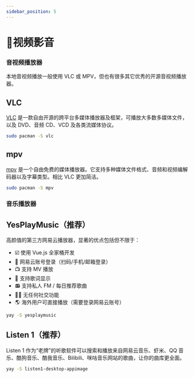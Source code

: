 ```yaml
---
sidebar_position: 5
---
```

# 🎥视频影音

### 音视频播放器

本地音视频播放一般使用 VLC 或 MPV，但也有很多其它优秀的开源音视频播放器。

## VLC

[VLC](https://www.videolan.org/vlc/) 是一款自由开源的跨平台多媒体播放器及框架，可播放大多数多媒体文件，以及 DVD、音频 CD、VCD 及各类流媒体协议。

``` bash 
sudo pacman -S vlc
```

## mpv

[mpv](https://mpv.io/) 是一个自由免费的媒体播放器。它支持多种媒体文件格式、音频和视频编解码器以及字幕类型。相比 VLC 更加简洁。

```bash
sudo pacman -S mpv
```

### 音乐播放器

## YesPlayMusic（推荐）

高颜值的第三方网易云播放器，显著的优点包括但不限于：

- ☑️ 使用 Vue.js 全家桶开发
- 🔴 网易云账号登录（扫码/手机/邮箱登录）
- 📺 支持 MV 播放
- 📃 支持歌词显示
- 📻 支持私人 FM / 每日推荐歌曲
- 🚫🤝 无任何社交功能
- 🌎 海外用户可直接播放（需要登录网易云账号）

```bash
yay -S yesplaymusic
```

## Listen 1（推荐）

Listen 1 作为“老牌”的听歌软件可以搜索和播放来自网易云音乐、虾米、QQ 音乐、酷狗音乐、酷我音乐、Bilibili、咪咕音乐网站的歌曲，让你的曲库更全面。

```bash
yay -S listen1-desktop-appimage
```

